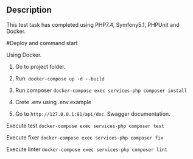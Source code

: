 ## Description

This test task has completed using PHP7.4, Symfony5.1, PHPUnit and Docker.

#Deploy and command start

Using Docker.

1) Go to project folder.

2) Run: `docker-compose up -d --build`

3) Run composer `docker-compose exec services-php composer install`

4) Crete .env using .env.example

5) Go to `http://127.0.0.1:81/api/doc`. Swagger documentation.

Execute test `docker-compose exec services-php composer test`

Execute fixer `docker-compose exec services-php composer fix`

Execute linter `docker-compose exec services-php composer lint`

